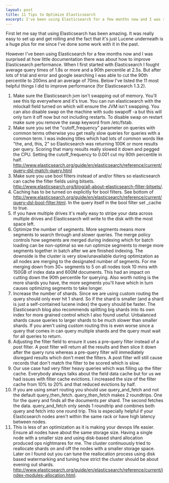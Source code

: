 ```yaml
---
layout: post
title: 11 Tips to Optimize Elasticsearch
excerpt: I've been using Elasticsearch for a few months now and I was surprised at how little documentation there was about how to improve Elasticsearch performance. Here are 11 tips.
---
```


First let me say that using Elasticsearch has been amazing. It was really easy to set up and get rolling and the fact that it's just Lucene underneath is a huge plus for me since I've done some work with it in the past.

However I've been using Elasticsearch for a few months now and I was surprised at how little documentation there was about how to improve Elasticsearch performance. When I first started with Elasticsearch I fought average query times of 1.8s or more and a 90th percentile at 2.5s. But after lots of trial and error and google searching I was able to cut the 90th percentile to 200ms and an average of 70ms. Below I've listed the 11 most helpful things I did to improve performance (for Elasticsearch 1.3.2).

1. Make sure the Elasticsearch jvm isn't swapping out of memory. You'll see this tip everywhere and it's true. You can run elasticsearch with the mlockall field turned on which will ensure the JVM isn't swapping. You can also disable swap on the machine with sudo swapoff -a but this will only turn it off now but not including restarts. To disable swap on restart make sure you remove the swap keyword from /etc/fstab.
2. Make sure you set the "cutoff_frequency" parameter on queries with common terms otherwise you get really slow queries for queries with a common term. I was indexing titles which had lots of common words like "the, and, this, 2" so Elasticsearch was returning 100K or more results per query. Scoring that many results really slowed it down and pegged the CPU. Setting the cutoff_frequency to 0.001 cut my 90th percentile in half.  <http://www.elasticsearch.org/guide/en/elasticsearch/reference/current/query-dsl-match-query.html>
3. Make sure you use bool filters instead of and/or filters so elasticsearch can cache the filter fields using bitsets. <http://www.elasticsearch.org/blog/all-about-elasticsearch-filter-bitsets/>.
4. Caching has to be turned on explicitly for bool filters. See bottom of <http://www.elasticsearch.org/guide/en/elasticsearch/reference/current/query-dsl-bool-filter.html>. In the query itself in the bool filter set _cache to true.
5. If you have multiple drives it's really easy to stripe your data across multiple drives and Elasticsearch will write to the disk with the most space left.
6. Optimize the number of segments. More segments means more segments to search through and slower queries. The merge policy controls how segments are merged during indexing which for batch loading can be non-optimal so we run optimize segments to merge more segments together in batch after we are finished indexing. The downside is the cluster is very slow/unavailable during optimization as all nodes are merging to the designated number of segments. For me merging down from 30+ segments to 5 on all nodes took 10 mins with 150GB of index data and 600M documents. This had an impact on cutting down the 90th percentile for querying. Also worth noting is the more shards you have, the more segments you'll have which in turn causes optimizing segments to take longer.
7. Increase the number of shards. Since we are using custom routing the query should only ever hit 1 shard. So if the shard is smaller (and a shard is just a self-contained lucene index) the query should be faster. 
The Elasticsearch blog also recommends splitting big shards into its own index for more grained control which I also found useful. Unbalanced shards cause queries to larger shards to be much slower than smaller shards. If you aren't using custom routing this is even worse since a query that comes in can query multiple shards and the query must wait for all queries to return. 
8. Adjusting the filter field to ensure it uses a pre-query filter instead of a post filter. A post filter will return all the results and then slice it down after the query runs whereas a pre-query filter will immediately disregard results which don't meet the filters. A post filter will still cause records that don't match the filter to be scored which is slow.
9. Our use case had very filter heavy queries which was filling up the filter cache. Everybody always talks about the field data cache but for us we had issues with filter cache evictions. I increased the size of the filter cache from 10% to 20% and that reduced evictions by half.
10. If you are using smart routing you should use query_and_fetch and not the default query_then_fetch. query_then_fetch makes 2 roundtrips. One for the query and finds all the documents per shard. The second fetches the data. query_and_fetch only sends 1 roundtrip and combines both query and fetch into one round trip. This is especially helpful if your Elasticsearch nodes aren't within the same rack or have high latency between nodes.
11. This is less of an optimization as it is making your devops life easier. Ensure all nodes have about the same storage size. Having a single node with a smaller size and using disk-based shard allocation produced ops nightmares for me. The cluster continuously tried to reallocate shards on and off the nodes with a smaller storage space. Later on I found out you can tune the reallocation process using disk based watermarking and tuning how strict the cluster should be about evening out shards. <http://www.elasticsearch.org/guide/en/elasticsearch/reference/current/index-modules-allocation.html>. 

